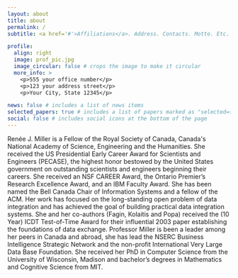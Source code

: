 ```yaml
---
layout: about
title: about
permalink: /
subtitle: <a href='#'>Affiliations</a>. Address. Contacts. Motto. Etc.

profile:
  align: right
  image: prof_pic.jpg
  image_circular: false # crops the image to make it circular
  more_info: >
    <p>555 your office number</p>
    <p>123 your address street</p>
    <p>Your City, State 12345</p>

news: false # includes a list of news items
selected_papers: true # includes a list of papers marked as "selected={true}"
social: false # includes social icons at the bottom of the page
---
```


Ren&eacute;e J. Miller is a Fellow of the Royal Society of Canada,
Canada's National Academy of Science, Engineering and the Humanities.
She received the US Presidential Early Career Award for Scientists and
Engineers (PECASE), the highest honor bestowed by the United States
government on outstanding scientists and engineers beginning their
careers. She received an NSF CAREER Award, the Ontario Premier’s
Research Excellence Award, and an IBM Faculty Award.  She has been
named the Bell Canada Chair of Information Systems and a fellow of the
ACM. Her work has focused on the long-standing open problem of data
integration and has achieved the goal of building practical data
integration systems.  She and her co-authors (Fagin, Kolaitis and
Popa) received the (10 Year) ICDT Test-of-Time Award for their
influential 2003 paper establishing the foundations of data exchange.
Professor Miller is been a leader among her peers in Canada and
abroad, she has lead the NSERC Business Intelligence Strategic Network
and the non-profit International Very Large Data Base Foundation. She
received her PhD in Computer Science from the University of Wisconsin,
Madison and bachelor’s degrees in Mathematics and Cognitive Science
from MIT.
